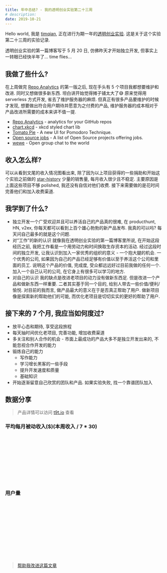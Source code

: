 ```yaml
---
title: 年中总结? - 我的透明创业实验第二十三周
# description:
date: 2019-10-21
---
```


Hello world, 我是 [timqian](https://github.com/timqian), 正在进行为期一年的[透明创业实验](https://blog.t9t.io/transparent-startup-experiment-2019-05-20/). 这是关于这个实验第二十三周的实验记录.

透明创业实验的第一篇博客写于 5 月 20 日, 仿佛昨天才开始独立开发, 但事实上一转眼已经快半年了... time flies...


## 我做了些什么?

在上周做完 [Repo Analytics](http://repo-analytics.github.io) 的第一版之后, 现在手头有 5 个项目我都想要维护和改进. 同时又想做很多新东西. 坦白讲开始觉得摊子铺太大了😅 原来觉得用 serverless 方式开发, 省去了维护服务器的麻烦. 但真正有很多产品要维护的时候才发现, 想要做出符合用户期待并愿意为之付费的产品, 维护服务器的成本相对于产品改进所需要的成本来讲不值一提.

- [Repo Analytics](http://repo-analytics.github.io) - analytics for your GitHub repos
- [chart.xkcd](https://github.com/timqian/chart.xkcd) - xkcd styled chart lib
- [Tomato Pie](https://github.com/t9tio/tomato-pie) - A new UI for Pomodoro Technique.
- [Open source jobs](https://github.com/t9tio/open-source-jobs) - A list of Open Source projects offering jobs.
- [wewe](https://github.com/t9tio/wewe) - Open group chat to the world

## 收入怎么样?

可以从看到文尾的收入情况图看出来, 除了因为以上项目获得的一些捐助和开始这个实验之前做的 [star-history](https://github.com/timqian/star-history) 少量的销售量, 每月收入很少且不稳定. 主要原因是上面这些项目不够 polished, 我还没有自信对他们收费. 接下来需要做的是花时间完善他们和加入收费渠道.

## 我学到了什么?

- 独立开发一个广受欢迎并且可以养活自己的产品真的很难, 在 producthunt, HN, v2ex, 你每天都可以看到上百个雄心勃勃的新产品发布. 我真的可以吗? 每天问自己最多的就是这个问题.
- 对“工作”的新的认识
  就像我在透明创业实验的第一篇博客里所说, 在开始这段经历之前, 我把工作看是一个用劳动力和时间换取生存资本的活动. 经过这段时间的独立开发, 让我认识到加入一家优秀的组织的意义 - 一个抱大腿的机会. 一个优秀的公司, 如果因为自己的产品已经足够有价值以至于养活这个公司和里面的员工. 说明这个产品的价值, 完成度, 受众都远远好过目前我做的任何一个. 加入一个自己认可的公司, 在它身上有很多可以学习的地方.
- 对自己的认识
  我的缺点是改进老项目的动力没有做新东西足. 但是改进一个产品和做新东西一样重要. 二者其实基于同一个目的, 给别人带去一些价值/便利/愉悦. 对目前的我而言, 做产品最大的意义在于是否真正帮助了用户. 做新项目像是探索新的帮助他们的可能, 而优化老项目是切切实实的更好的帮助了用户.

## 接下来的 7 个月, 我应当如何度过?

- 放平心态和期待, 享受这段旅程
- 每天抽时间优化老项目, 完善功能, 增加收费渠道
- 多关注和别人合作的机会 - 市面上最成功的产品大多不是独立开发出来的, 不能忽视合作开发的能力
- 锻炼自己的能力
  - 写作能力
  - 学习增长黑客的一些手段
  - 提升开发速度和质量
  - 基础知识
- 开始逐渐留意自己欣赏的团队和产品. 如果实验失败, 找一个靠谱团队加入

## 数据分享

> 产品详情可以访问 [t9t.io](https://t9t.io) 查看

### 平均每月被动收入($)(本周收入 / 7 * 30)

<svg id="incomeChart"></svg>

### 用户量
<svg id="userChart"></svg>

<br/>

> [帮助我改进这篇文章](https://github.com/t9tio/blog/blob/master/source/_posts/t9t-week23.md)

<script src="https://cdn.jsdelivr.net/npm/chart.xkcd@1.1.3/dist/chart.xkcd.min.js"></script>

<script>
var incomesvg = document.getElementById('incomeChart');
var usersvg = document.getElementById('userChart');


new chartXkcd.XY(incomesvg, {
  xLabel: 'weeks',
  data: {
    datasets: [{
        label: 'star-history',
        data: [{x:0,y:0.69},{x:1,y:0},{x:2,y:25.7},{x:3,y:12.8},{x:4,y:0},{x:5,y:8.571428571428571},{x:6,y:4.285714285714286},{x:7,y:4.285714285714286},{x:8,y:8.571428571428571},{x:9,y:8.571428571428571},{x:10,y:4.285714285714286},{x:11,y:17.142857142857142},{x:12,y:8.571428571428571},{x:13,y:3/7*30},{x:14,y:1/7*30},{x:15,y:3/7*30},{x:16,y:2/7*30},{x:17,y:0},{x:18,y:3/7*30},{x:21,y:1/7*30},{x:22,y:2/7*30}]
    }, {
        label: 'patron',
        data: [{x:10,y:0},{x:11,y:1},{x:12,y:1},{x:13,y:2},{x:14,y:8},{x:15,y:8},{x:16,y:9},{x:17,y:10},{x:18,y:10},{x:21,y:9},{x:22,y:9}]
    }]
  },
  options: {
    showLine: true,
    dotSize: 0.5,
    xTickCount: 5,
  },
});

new chartXkcd.XY(usersvg, {
  xLabel: 'weeks',
  data: {
      datasets: [{
          label: 'repo-analytics',
          data: [{x:21,y:0}, {x:22,y:69}]
      },{
          label: 'wewe',
          data: [{x:3,y:0},{x:4,y:60},{x:5,y:80},{x:6,y:91},{x:7,y:95},{x:8,y:95},{x:9,y:103},{x:10,y:103},{x:11,y:103},{x:12,y:103},{x:13,y:103},{x:14,y:103},{x:15,y:103},{x:16,y:108},{x:16,y:108},{x:17,y:111},{x:18,y:111},{x:21,y:127},{x:22,y:128}]
      },{
          label: 'open source jobs',
          data: [{x:0,y:39},{x:1,y:60},{x:2,y:62},{x:3,y:80},{x:4,y:101},{x:5,y:105},{x:6,y:109},{x:7,y:111},{x:8,y:113},{x:9,y:114},{x:10,y:119},{x:11,y:121},{x:12,y:122},{x:13,y:123},{x:14,y:123},{x:15,y:127},{x:16,y:131},{x:17,y:132},{x:18,y:133},{x:21,y:139},{x:22,y:140}]
      },{
          label: 'tomato-pie',
          data: [{x:0,y:653},{x:1,y:673},{x:2,y:722},{x:3,y:634},{x:4,y:647},{x:5,y:705},{x:6,y:681},{x:7,y:714},{x:8,y:712},{x:9,y:733},{x:10,y:774},{x:11,y:779},{x:12,y:801},{x:13,y:821},{x:14,y:898},{x:15,y:911},{x:16,y:981},{x:17,y:917},{x:18,y:920},{x:21,y:875},{x:22,y:904}]
      },{
          label: 'star-history',
          data: [{x:0,y:21},{x:1,y:21},{x:2,y:28},{x:3,y:33},{x:4,y:33},{x:5,y:34},{x:6,y:39},{x:7,y:38},{x:8,y:40},{x:9,y:47},{x:10,y:48},{x:11,y:50},{x:12,y:61},{x:13,y:58},{x:14,y:55},{x:15,y:57},{x:16,y:58},{x:17,y:58},{x:18,y:63},{x:21,y:73},{x:22,y:75}]
      },]
  },
  options: {
    showLine: true,
    dotSize: 0.5,
    xTickCount: 5,
  }
});

</script>
